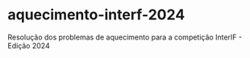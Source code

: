 # aquecimento-interf-2024
Resolução dos problemas de aquecimento para a competição InterIF - Edição 2024
